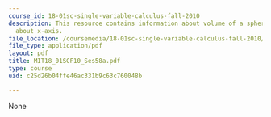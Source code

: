 ```yaml
---
course_id: 18-01sc-single-variable-calculus-fall-2010
description: This resource contains information about volume of a sphere, revolving
  about x-axis.
file_location: /coursemedia/18-01sc-single-variable-calculus-fall-2010/c25d26b04ffe46ac331b9c63c760048b_MIT18_01SCF10_Ses58a.pdf
file_type: application/pdf
layout: pdf
title: MIT18_01SCF10_Ses58a.pdf
type: course
uid: c25d26b04ffe46ac331b9c63c760048b

---
```

None